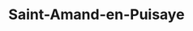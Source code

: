 ---
title: Saint-Amand-en-Puisaye
url: /saint-amand-en-puisaye/
latitude: 47.529
longitude: 3.074
---